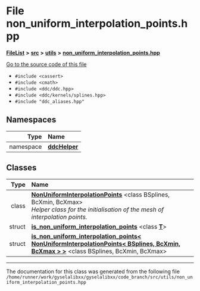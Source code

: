 

# File non\_uniform\_interpolation\_points.hpp



[**FileList**](files.md) **>** [**src**](dir_68267d1309a1af8e8297ef4c3efbcdba.md) **>** [**utils**](dir_313caf1132e152dd9b58bea13a4052ca.md) **>** [**non\_uniform\_interpolation\_points.hpp**](non__uniform__interpolation__points_8hpp.md)

[Go to the source code of this file](non__uniform__interpolation__points_8hpp_source.md)



* `#include <cassert>`
* `#include <cmath>`
* `#include <ddc/ddc.hpp>`
* `#include <ddc/kernels/splines.hpp>`
* `#include "ddc_aliases.hpp"`













## Namespaces

| Type | Name |
| ---: | :--- |
| namespace | [**ddcHelper**](namespaceddcHelper.md) <br> |


## Classes

| Type | Name |
| ---: | :--- |
| class | [**NonUniformInterpolationPoints**](classddcHelper_1_1NonUniformInterpolationPoints.md) &lt;class BSplines, BcXmin, BcXmax&gt;<br>_Helper class for the initialisation of the mesh of interpolation points._  |
| struct | [**is\_non\_uniform\_interpolation\_points**](structddcHelper_1_1is__non__uniform__interpolation__points.md) &lt;class [**T**](structT.md)&gt;<br> |
| struct | [**is\_non\_uniform\_interpolation\_points&lt; NonUniformInterpolationPoints&lt; BSplines, BcXmin, BcXmax &gt; &gt;**](structddcHelper_1_1is__non__uniform__interpolation__points_3_01NonUniformInterpolationPoints_3_047d1c8570873e3c052e2e394afcf9270.md) &lt;class BSplines, BcXmin, BcXmax&gt;<br> |



















































------------------------------
The documentation for this class was generated from the following file `/home/runner/work/gyselalibxx/gyselalibxx/code_branch/src/utils/non_uniform_interpolation_points.hpp`

